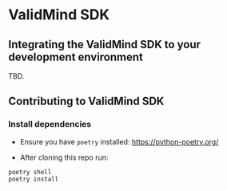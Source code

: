 # ValidMind SDK

## Integrating the ValidMind SDK to your development environment

TBD.

## Contributing to ValidMind SDK

### Install dependencies

- Ensure you have `poetry` installed: https://python-poetry.org/

- After cloning this repo run:

```
poetry shell
poetry install
```
